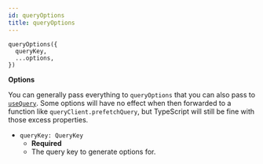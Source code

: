 ```yaml
---
id: queryOptions
title: queryOptions
---
```


```tsx
queryOptions({
  queryKey,
  ...options,
})
```

**Options**

You can generally pass everything to `queryOptions` that you can also pass to [`useQuery`](../useQuery). Some options will have no effect when then forwarded to a function like `queryClient.prefetchQuery`, but TypeScript will still be fine with those excess properties.

- `queryKey: QueryKey`
  - **Required**
  - The query key to generate options for.
